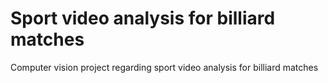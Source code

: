 # Sport video analysis for billiard matches
Computer vision project regarding sport video analysis for billiard matches
